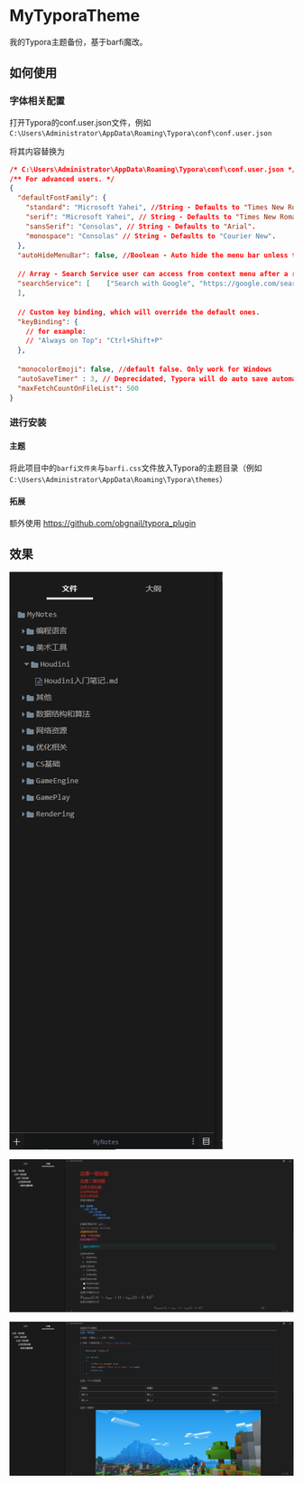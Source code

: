 # MyTyporaTheme
我的Typora主题备份，基于barfi魔改。

## 如何使用

### 字体相关配置

打开Typora的conf.user.json文件，例如`C:\Users\Administrator\AppData\Roaming\Typora\conf\conf.user.json`

将其内容替换为

```json
/* C:\Users\Administrator\AppData\Roaming\Typora\conf\conf.user.json */
/** For advanced users. */
{
  "defaultFontFamily": {
    "standard": "Microsoft Yahei", //String - Defaults to "Times New Roman".
    "serif": "Microsoft Yahei", // String - Defaults to "Times New Roman".
    "sansSerif": "Consolas", // String - Defaults to "Arial".
    "monospace": "Consolas" // String - Defaults to "Courier New".
  },
  "autoHideMenuBar": false, //Boolean - Auto hide the menu bar unless the `Alt` key is pressed. Default is false.

  // Array - Search Service user can access from context menu after a range of text is selected. Each item is formatted as [caption, url]
  "searchService": [    ["Search with Google", "https://google.com/search?q=%s"]
  ],

  // Custom key binding, which will override the default ones.
  "keyBinding": {
    // for example: 
    // "Always on Top": "Ctrl+Shift+P"
  },

  "monocolorEmoji": false, //default false. Only work for Windows
  "autoSaveTimer" : 3, // Deprecidated, Typora will do auto save automatically. default 3 minutes
  "maxFetchCountOnFileList": 500
}
```

### 进行安装

#### 主题 

将此项目中的`barfi文件夹`与`barfi.css`文件放入Typora的主题目录（例如 `C:\Users\Administrator\AppData\Roaming\Typora\themes`）

#### 拓展

额外使用 https://github.com/obgnail/typora_plugin

## 效果

![](./pics/QQ截图20210504163806.png)

![](./pics/QQ截图20210504163902.png)

![](./pics/QQ截图20210504163936.png)